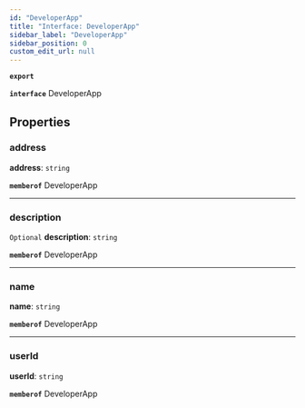 ```yaml
---
id: "DeveloperApp"
title: "Interface: DeveloperApp"
sidebar_label: "DeveloperApp"
sidebar_position: 0
custom_edit_url: null
---
```


**`export`**

**`interface`** DeveloperApp

## Properties

### address

 **address**: `string`

**`memberof`** DeveloperApp

___

### description

 `Optional` **description**: `string`

**`memberof`** DeveloperApp

___

### name

 **name**: `string`

**`memberof`** DeveloperApp

___

### userId

 **userId**: `string`

**`memberof`** DeveloperApp
